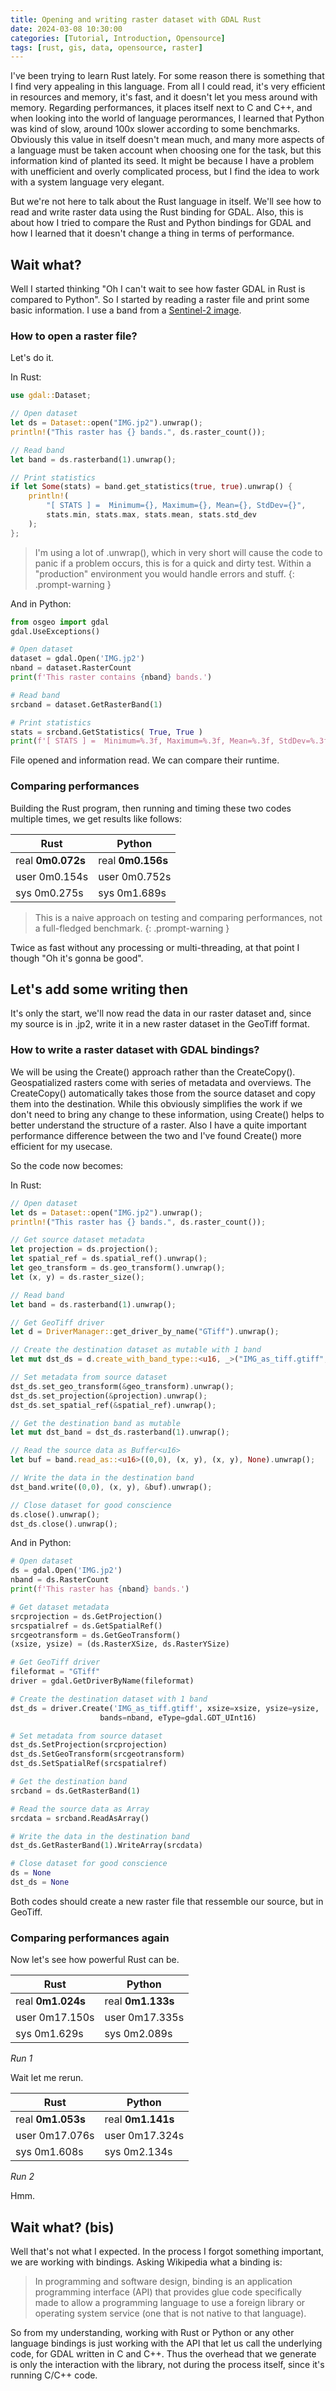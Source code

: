 ```yaml
---
title: Opening and writing raster dataset with GDAL Rust
date: 2024-03-08 10:30:00
categories: [Tutorial, Introduction, Opensource]
tags: [rust, gis, data, opensource, raster]
---
```


I've been trying to learn Rust lately. For some reason there is something that I find very appealing in this language. From all I could read, it's very efficient in resources and memory, it's fast, and it doesn't let you mess around with memory. Regarding performances, it places itself next to C and C++, and when looking into the world of language perormances, I learned that Python was kind of slow, around 100x slower according to some benchmarks. Obviously this value in itself doesn't mean much, and many more aspects of a language must be taken account when choosing one for the task, but this information kind of planted its seed. It might be because I have a problem with unefficient and overly complicated process, but I find the idea to work with a system language very elegant.

But we're not here to talk about the Rust language in itself. We'll see how to read and write raster data using the Rust binding for GDAL. Also, this is about how I tried to compare the Rust and Python bindings for GDAL and how I learned that it doesn't change a thing in terms of performance.

## Wait what?

Well I started thinking "Oh I can't wait to see how faster GDAL in Rust is compared to Python". So I started by reading a raster file and print some basic information. I use a band from a [Sentinel-2 image](https://browser.dataspace.copernicus.eu/).

### How to open a raster file?

Let's do it.

In Rust:

```rust
use gdal::Dataset;

// Open dataset
let ds = Dataset::open("IMG.jp2").unwrap();
println!("This raster has {} bands.", ds.raster_count());

// Read band
let band = ds.rasterband(1).unwrap();

// Print statistics
if let Some(stats) = band.get_statistics(true, true).unwrap() {
    println!(
        "[ STATS ] =  Minimum={}, Maximum={}, Mean={}, StdDev={}",
        stats.min, stats.max, stats.mean, stats.std_dev
    );
};
```

> I'm using a lot of .unwrap(), which in very short will cause the code to panic if a problem occurs, this is for a quick and dirty test. Within a "production" environment you would handle errors and stuff. 
{: .prompt-warning }

And in Python:

```python
from osgeo import gdal
gdal.UseExceptions()

# Open dataset
dataset = gdal.Open('IMG.jp2')
nband = dataset.RasterCount
print(f'This raster contains {nband} bands.') 

# Read band
srcband = dataset.GetRasterBand(1)

# Print statistics
stats = srcband.GetStatistics( True, True )
print(f'[ STATS ] =  Minimum=%.3f, Maximum=%.3f, Mean=%.3f, StdDev=%.3f' % ( stats[0], stats[1], stats[2], stats[3] ))
```

File opened and information read. We can compare their runtime.

### Comparing performances

Building the Rust program, then running and timing these two codes multiple times, we get results like follows:

|Rust|Python|
|---|---|
|real    **0m0.072s**|real    **0m0.156s**|
|user    0m0.154s|user    0m0.752s|
|sys     0m0.275s|sys     0m1.689s|

> This is a naive approach on testing and comparing performances, not a full-fledged benchmark. 
{: .prompt-warning }

Twice as fast without any processing or multi-threading, at that point I though "Oh it's gonna be good".

## Let's add some writing then

It's only the start, we'll now read the data in our raster dataset and, since my source is in .jp2, write it in a new raster dataset in the GeoTiff format.

### How to write a raster dataset with GDAL bindings?

We will be using the Create() approach rather than the CreateCopy(). Geospatialized rasters come with series of metadata and overviews. The CreateCopy() automatically takes those from the source dataset and copy them into the destination. While this obviously simplifies the work if we don't need to bring any change to these information, using Create() helps to better understand the structure of a raster. Also I have a quite important performance difference between the two and I've found Create() more efficient for my usecase.

So the code now becomes:

In Rust: 

```rust
// Open dataset
let ds = Dataset::open("IMG.jp2").unwrap();
println!("This raster has {} bands.", ds.raster_count());

// Get source dataset metadata
let projection = ds.projection();
let spatial_ref = ds.spatial_ref().unwrap();
let geo_transform = ds.geo_transform().unwrap();
let (x, y) = ds.raster_size();

// Read band
let band = ds.rasterband(1).unwrap();

// Get GeoTiff driver  
let d = DriverManager::get_driver_by_name("GTiff").unwrap();

// Create the destination dataset as mutable with 1 band
let mut dst_ds = d.create_with_band_type::<u16, _>("IMG_as_tiff.gtiff", x as isize, y as isize, 1).unwrap();

// Set metadata from source dataset
dst_ds.set_geo_transform(&geo_transform).unwrap();
dst_ds.set_projection(&projection).unwrap();
dst_ds.set_spatial_ref(&spatial_ref).unwrap();

// Get the destination band as mutable
let mut dst_band = dst_ds.rasterband(1).unwrap();

// Read the source data as Buffer<u16>
let buf = band.read_as::<u16>((0,0), (x, y), (x, y), None).unwrap();

// Write the data in the destination band
dst_band.write((0,0), (x, y), &buf).unwrap();

// Close dataset for good conscience
ds.close().unwrap();
dst_ds.close().unwrap();
```

And in Python: 

```python
# Open dataset
ds = gdal.Open('IMG.jp2')
nband = ds.RasterCount
print(f'This raster has {nband} bands.')

# Get dataset metadata
srcprojection = ds.GetProjection()
srcspatialref = ds.GetSpatialRef()
srcgeotransform = ds.GetGeoTransform()
(xsize, ysize) = (ds.RasterXSize, ds.RasterYSize)

# Get GeoTiff driver
fileformat = "GTiff"
driver = gdal.GetDriverByName(fileformat)

# Create the destination dataset with 1 band
dst_ds = driver.Create('IMG_as_tiff.gtiff', xsize=xsize, ysize=ysize,
                    bands=nband, eType=gdal.GDT_UInt16)

# Set metadata from source dataset
dst_ds.SetProjection(srcprojection)
dst_ds.SetGeoTransform(srcgeotransform)
dst_ds.SetSpatialRef(srcspatialref)

# Get the destination band
srcband = ds.GetRasterBand(1)

# Read the source data as Array
srcdata = srcband.ReadAsArray()

# Write the data in the destination band
dst_ds.GetRasterBand(1).WriteArray(srcdata)

# Close dataset for good conscience
ds = None
dst_ds = None
```

Both codes should create a new raster file that ressemble our source, but in GeoTiff.

### Comparing performances again

Now let's see how powerful Rust can be.

|Rust|Python|
|---|---|
|real    **0m1.024s**|real    **0m1.133s**|
|user    0m17.150s|user    0m17.335s|
|sys     0m1.629s|sys     0m2.089s|
_Run 1_

Wait let me rerun.

|Rust|Python|
|---|---|
|real    **0m1.053s**|real    **0m1.141s**|
|user    0m17.076s|user    0m17.324s|
|sys     0m1.608s|sys     0m2.134s|
_Run 2_

Hmm.

## Wait what? (bis)

Well that's not what I expected. In the process I forgot something important, we are working with bindings. Asking Wikipedia what a binding is:

> In programming and software design, binding is an application programming interface (API) that provides glue code specifically made to allow a programming language to use a foreign library or operating system service (one that is not native to that language).

So from my understanding, working with Rust or Python or any other language bindings is just working with the API that let us call the underlying code, for GDAL written in C and C++. Thus the overhead that we generate is only the interaction with the library, not during the process itself, since it's running C/C++ code.